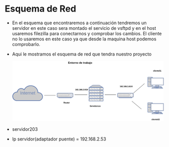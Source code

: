 # Esquema de Red 

 - En el esquema que encontraremos a continuación tendremos un servidor en este caso sera montado el servicio de vsftpd y en el host usaremos filezilla para conectarnos y comprobar los cambios. El cliente no lo usaremos en este caso ya que desde la maquina host podemos comprobarlo.


  
* Aqui le mostramos el esquema de red que tendra nuestro proyecto

   ![captura4.png](/capturas/captura4.png)
   
   
   
 * servidor203
 * Ip servidor(adaptador puente) = 192.168.2.53
 
 



